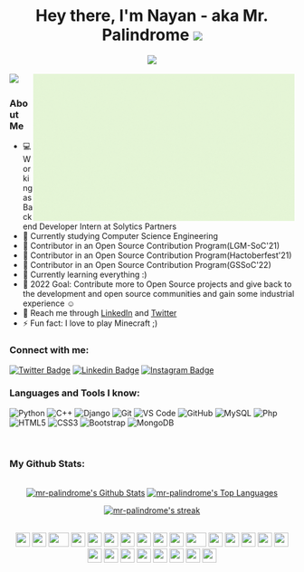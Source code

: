 <h1 align="center">Hey there, I'm Nayan - aka Mr. Palindrome   <img src="https://emojis.slackmojis.com/emojis/images/1531849430/4246/blob-sunglasses.gif?1531849430" width="30"/></h1>

<p align="center">
  <a href="https://github.com/DenverCoder1/readme-typing-svg"><img src="https://readme-typing-svg.herokuapp.com/?lines=Back-end%20developer;Open%20Source%20Enthusiast;Community%20Freak;Always%20learning%20something%20new&font=Fira%20Code&center=true&width=440&height=45&color=f75c7e&vCenter=true&size=22"></a>
</p>


<img align="right" src="myself.gif" height="260px">


![](https://komarev.com/ghpvc/?username=mr-palindrome&color=green)

### About Me
- 💻 Working as Backend Developer Intern at Solytics Partners
- 🔭 Currently studying Computer Science Engineering
- 🔭 Contributor in an Open Source Contribution Program(LGM-SoC'21)
- 🔭 Contributor in an Open Source Contribution Program(Hactoberfest'21)
- 🔭 Contributor in an Open Source Contribution Program(GSSoC'22)
- 🌱 Currently learning everything :)
- 🥅 2022 Goal: Contribute more to Open Source projects and give back to the development and open source communities and gain some industrial experience ☺
- 💬 Reach me through [LinkedIn](https://www.linkedin.com/in/mr-palindrome/) and [Twitter](https://twitter.com/Mr__palindrome/)
- ⚡ Fun fact: I love to play Minecraft ;)

### Connect with me:

[![Twitter Badge](https://img.shields.io/badge/-Mr_palindrome-blue?style=plastic&logo=Twitter&logoColor=white&link=https://twitter.com/Mr__palindrome/)](https://twitter.com/Mr__palindrome/)
[![Linkedin Badge](https://img.shields.io/badge/-Mr_palindrome-blue?style=plastic&logo=Linkedin&logoColor=white&link=https://www.linkedin.com/in/mr-palindrome/)](https://www.linkedin.com/in/mr-palindrome/)
[![Instagram Badge](https://img.shields.io/badge/-Mr_palindrome-purple?style=plastic&logo=instagram&logoColor=white&link=https://instagram.com/mr.__palindrome/)](https://instagram.com/mr.__palindrome)


### Languages and Tools I know:

  ![Python](https://img.shields.io/badge/-Python-8fcfd1?style=plastic&logo=Python)
  ![C++](https://img.shields.io/badge/-C++-00599C?style=plastic&logo=c)
  ![Django](https://img.shields.io/badge/-Django-092E20?style=plastic&logo=Django)
  ![Git](https://img.shields.io/badge/-Git-black?style=plastic&logo=git)
  ![VS Code](https://img.shields.io/badge/-VS%20Code-007ACC?style=plastic&logo=visual-studio-code)
  ![GitHub](https://img.shields.io/badge/-GitHub-181717?style=plastic&logo=github)
  ![MySQL](https://img.shields.io/badge/-MySQL-black?style=flat-square&logo=mysql)
  ![Php](https://img.shields.io/badge/-php-394989?style=plastic&logo=php)
  ![HTML5](https://img.shields.io/badge/-HTML5-E34F26?style=plastic&logo=html5&logoColor=white)
  ![CSS3](https://img.shields.io/badge/-CSS3-1572B6?style=plastic&logo=css3)
  ![Bootstrap](https://img.shields.io/badge/-Bootstrap-563D7C?style=plastic&logo=bootstrap)
  ![MongoDB](https://img.shields.io/badge/-MongoDB-black?style=plastic&logo=mongodb)


<br />


### My Github Stats:

<p align="center">
  <br/>
    <a href="https://github.com/mr-palindrome/github-readme-stats"><img alt="mr-palindrome's Github Stats" src="https://github-readme-stats.vercel.app/api?username=mr-palindrome&show_icons=true&count_private=true&theme=react&hide_border=true&bg_color=0D1117" /></a>
  <a href="https://github.com/SubhamRaoniar28/github-readme-stats"><img alt="mr-palindrome's Top Languages" src="https://github-readme-stats.vercel.app/api/top-langs/?username=mr-palindrome&langs_count=8&count_private=true&layout=compact&theme=react&hide_border=true&bg_color=0D1117" /></a>
  <br/>
</p>
<p align="center">
    <a href="https://github.com/mr-palindrome/github-readme-streak-stats">
        <img alt="mr-palindrome's streak" src="http://github-readme-streak-stats.herokuapp.com?user=mr-palindrome&theme=holi-theme&hide_border=true&date_format=M%20j%5B%2C%20Y%5D"/>
    </a>
</p>


<br/>
<div align="center">
    <img src="https://cultofthepartyparrot.com/parrots/hd/githubparrot.gif" width="25" height="25"/>
    <img src="https://cultofthepartyparrot.com/flags/hd/iranparrot.gif" width="25" height="25"/>
    <img src="https://cultofthepartyparrot.com/parrots/asyncparrot.gif" width="36" height="25"/>
    <img src="https://cultofthepartyparrot.com/parrots/exceptionallyfastparrot.gif" width="25" height="25"/>
    <img src="https://cultofthepartyparrot.com/parrots/hd/60fpsparrot.gif" width="25" height="25"/>
    <img src="https://cultofthepartyparrot.com/parrots/hd/jumpingparrot.gif" width="25" height="25"/>
    <img src="https://cultofthepartyparrot.com/parrots/hd/opensourceparrot.gif" width="25" height="25"/>
    <img src="https://cultofthepartyparrot.com/parrots/hd/dealwithitnowparrot.gif" width="25" height="25"/>
    <img src="https://cultofthepartyparrot.com/parrots/hd/hypnoparrotlight.gif" width="25" height="25"/>
    <img src="https://cultofthepartyparrot.com/parrots/databaseparrot.gif" width="25" height="25"/>
    <img src="https://cultofthepartyparrot.com/parrots/fixparrot.gif" width="36" height="25"/>
    <img src="https://cultofthepartyparrot.com/parrots/hd/laptop_parrot.gif" width="25" height="25"/>
    <img src="https://cultofthepartyparrot.com/parrots/hd/spinningparrot.gif" width="25" height="25"/>
    <img src="https://cultofthepartyparrot.com/parrots/hd/levitationparrot.gif" width="25" height="25"/>
    <img src="https://cultofthepartyparrot.com/parrots/hd/meldparrot.gif" width="25" height="25"/>
    <img src="https://cultofthepartyparrot.com/parrots/slomoparrot.gif" width="25" height="25"/>
    <img src="https://cultofthepartyparrot.com/parrots/hd/moonwalkingparrot.gif" width="25" height="25"/>
    <img src="https://cultofthepartyparrot.com/parrots/hd/stableparrot.gif" width="25" height="25"/>
    <img src="https://cultofthepartyparrot.com/parrots/hd/scienceparrot.gif" width="25" height="25"/>
    <img src="https://cultofthepartyparrot.com/parrots/hd/pirateparrot.gif" width="25" height="25"/>
    <img src="https://cultofthepartyparrot.com/parrots/hd/footballparrot.gif" width="25" height="25"/>
    <img src="https://cultofthepartyparrot.com/parrots/hd/illuminatiparrot.gif" width="25" height="25"/>
    <img src="https://cultofthepartyparrot.com/parrots/hd/hypnoparrotdark.gif" width="25" height="25"/>
    <img src="https://cultofthepartyparrot.com/parrots/hd/mustacheparrot.gif" width="25" height="25"/>
</div>

